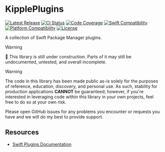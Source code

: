 # KipplePlugins

[![Latest Release](https://img.shields.io/github/v/tag/bdrelling/KipplePlugins?color=blue&label=)](https://github.com/bdrelling/KipplePlugins/tags)
[![CI Status](https://github.com/bdrelling/KipplePlugins/actions/workflows/tests.yml/badge.svg)](https://github.com/bdrelling/KipplePlugins/actions/workflows/tests.yml)
[![Code Coverage](https://img.shields.io/codecov/c/github/bdrelling/KipplePlugins)](https://codecov.io/gh/bdrelling/KipplePlugins)
[![Swift Compatibility](https://img.shields.io/endpoint?url=https%3A%2F%2Fswiftpackageindex.com%2Fapi%2Fpackages%2Fbdrelling%2FKipplePlugins%2Fbadge%3Ftype%3Dswift-versions&label=)](https://swiftpackageindex.com/bdrelling/KipplePlugins)
[![Platform Compatibility](https://img.shields.io/endpoint?url=https%3A%2F%2Fswiftpackageindex.com%2Fapi%2Fpackages%2Fbdrelling%2FKipplePlugins%2Fbadge%3Ftype%3Dplatforms&label=)](https://swiftpackageindex.com/bdrelling/KipplePlugins)
[![License](https://img.shields.io/github/license/bdrelling/KipplePlugins?label=)](https://github.com/bdrelling/KipplePlugins/blob/main/LICENSE)

A collection of Swift Package Manager plugins.

> [!WARNING]
> 🚧 This library is still under construction. Parts of it may still be undocumented, untested, and overall incomplete.

> [!WARNING]
> The code in this library has been made public as-is solely for the purposes of reference, education, discovery, and personal use. As such, stability for production applications **CANNOT** be guaranteed; however, if you're interested in leveraging code within this library in your own projects, feel free to do so at your own risk.
>
> Please open GitHub issues for any problems you encounter or requests you have and we will do my best to provide support.

## Resources

- [Swift Plugins Documentation](https://github.com/apple/swift-package-manager/blob/main/Documentation/Plugins.md)
